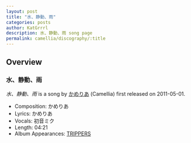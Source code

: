 ```yaml
---
layout: post
title: "水、静動、雨"
categories: posts
author: KatGrrrl
description: 水、静動、雨 song page
permalink: camellia/discography/:title
---
```


## Overview

### 水、静動、雨

*水、静動、雨* is a song by [かめりあ](/camellia) (Camellia) first released on 2011-05-01.

* Composition: かめりあ
* Lyrics: かめりあ
* Vocals: 初音ミク
* Length: 04:21
* Album Appearances: [TRIPPERS](<{% link postsInclude/_posts/camellia/albums/TRIPPERS/2023-12-06-TRIPPERS.md %}>)
